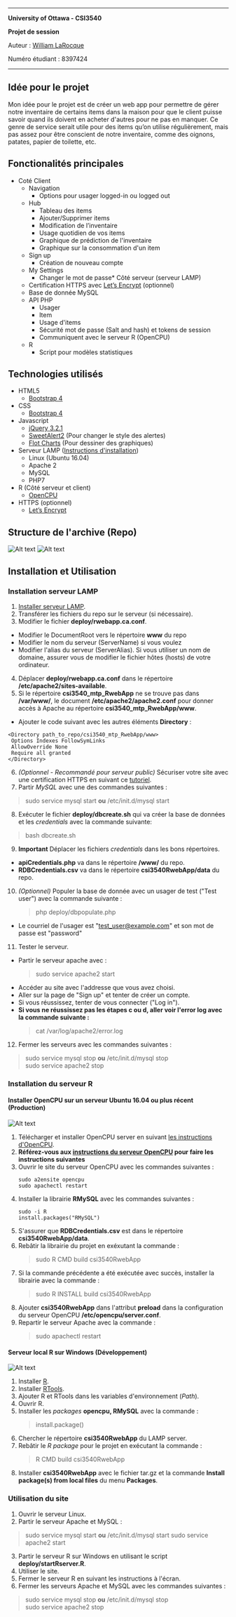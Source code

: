 *********************************************
**University of Ottawa - CSI3540**

**Projet de session**

Auteur : [William LaRocque](https://github.com/wlarok24)

Numéro étudiant : 8397424
*********************************************
## Idée pour le projet
Mon idée pour le projet est de créer un web app pour permettre de gérer notre inventaire de certains items dans la maison pour que le client puisse savoir quand ils doivent en acheter d'autres pour ne pas en manquer. Ce genre de service serait utile pour des items qu’on utilise régulièrement, mais pas assez pour être conscient de notre inventaire, comme des oignons, patates, papier de toilette, etc.

## Fonctionalités principales
* Coté Client
  * Navigation
    * Options pour usager logged-in ou logged out
  * Hub
    * Tableau des items
    * Ajouter/Supprimer items
    * Modification de l’inventaire
    * Usage quotidien de vos items
    * Graphique de prédiction de l'inventaire
    * Graphique sur la consommation d'un item
  * Sign up
    * Création de nouveau compte
  * My Settings
    * Changer le mot de passe* Côté serveur (serveur LAMP)
  * Certification HTTPS avec [Let’s Encrypt](https://letsencrypt.org/) (optionnel)
  * Base de donnée MySQL
  * API PHP
    * Usager
    * Item
    * Usage d'items
    * Sécurité mot de passe (Salt and hash) et tokens de session
    * Communiquent avec le serveur R (OpenCPU)
  * R
    * Script pour modèles statistiques

## Technologies utilisés
* HTML5
  * [Bootstrap 4](https://getbootstrap.com/)
* CSS
  * [Bootstrap 4](https://getbootstrap.com/)
* Javascript
  * [jQuery 3.2.1](https://jquery.com/)
  * [SweetAlert2](https://sweetalert2.github.io/) (Pour changer le style des alertes)
  * [Flot Charts](www.flotcharts.org/) (Pour dessiner des graphiques)
* Serveur LAMP ([Instructions d'installation](https://www.digitalocean.com/community/tutorials/how-to-install-linux-apache-mysql-php-lamp-stack-on-ubuntu-16-04))
  * Linux (Ubuntu 16.04)
  * Apache 2
  * MySQL
  * PHP7
* R (Côté serveur et client)
  * [OpenCPU](https://www.opencpu.org/)
* HTTPS (optionnel)
  * [Let’s Encrypt](https://letsencrypt.org/) 
  
## Structure de l'archive (Repo)
![Alt text](/docs/RepoHierarchy.png "Structure de l'archive")
![Alt text](/docs/RPkgHierarchy.png "Structure du package R")

## Installation et Utilisation
### Installation serveur LAMP
1. [Installer serveur LAMP](https://www.digitalocean.com/community/tutorials/how-to-install-linux-apache-mysql-php-lamp-stack-on-ubuntu-16-04).
2. Transférer les fichiers du repo sur le serveur (si nécessaire).
3. Modifier le fichier **deploy/rwebapp.ca.conf**.
  * Modifier le DocumentRoot vers le répertoire **www** du repo
  * Modifier le nom du serveur (ServerName) si vous voulez
  * Modifier l'alias du serveur (ServerAlias). Si vous utiliser un nom de domaine, assurer vous de modifier le fichier hôtes (hosts) de votre ordinateur.
4. Déplacer **deploy/rwebapp.ca.conf** dans le répertoire **/etc/apache2/sites-available**.
5. Si le répertoire **csi3540_mtp_RwebApp** ne se trouve pas dans **/var/www/**, le document **/etc/apache2/apache2.conf** pour donner accès à Apache au répertoire **csi3540_mtp_RwebApp/www**.
  * Ajouter le code suivant avec les autres éléments **Directory** :
  ```
  <Directory path_to_repo/csi3540_mtp_RwebApp/www>
   Options Indexes FollowSymLinks
   AllowOverride None
   Require all granted
  </Directory>
  ```
6. *(Optionnel - Recommandé pour serveur public)* Sécuriser votre site avec une certification HTTPS en suivant ce [tutoriel](https://www.digitalocean.com/community/tutorials/how-to-secure-apache-with-let-s-encrypt-on-ubuntu-16-04).
7. Partir *MySQL* avec une des commandes suivantes :
  > sudo service mysql start **ou** /etc/init.d/mysql start
8. Exécuter le fichier **deploy/dbcreate.sh** qui va créer la base de données et les *credentials* avec la commande suivante:
  > bash dbcreate.sh
9. **Important** Déplacer les fichiers *credentials* dans les bons répertoires.
  * **apiCredentials.php** va dans le répertoire **/www/** du repo.
  * **RDBCredentials.csv** va dans le répertoire **csi3540RwebApp/data** du repo.
10. *(Optionnel)* Populer la base de donnée avec un usager de test ("Test user") avec la commande suivante :
    > php deploy/dbpopulate.php
  * Le courriel de l'usager est "test_user@example.com" et son mot de passe est "password"
11. Tester le serveur.
  * Partir le serveur apache avec :
    > sudo service apache2 start
  * Accéder au site avec l'addresse que vous avez choisi.
  * Aller sur la page de "Sign up" et tenter de créer un compte.
  * Si vous réussissez, tenter de vous connecter ("Log in").
  * **Si vous ne réussissez pas les étapes c ou d, aller voir l'error log avec la commande suivante :**
    > cat /var/log/apache2/error.log
12. Fermer les serveurs avec les commandes suivantes :
 > sudo service mysql stop **ou** /etc/init.d/mysql stop  
 > sudo service apache2 stop

### Installation du serveur R
#### Installer OpenCPU sur un serveur Ubuntu 16.04 ou plus récent (Production)
![Alt text](/docs/LiveArchitecture.png "Architecture de production")
1. Télécharger et installer OpenCPU server en suivant [les instructions d'OpenCPU](https://www.opencpu.org/download.html).
2. **Référez-vous aux [instructions du serveur OpenCPU](https://opencpu.github.io/server-manual/opencpu-server.pdf) pour faire les instructions suivantes**
3. Ouvrir le site du serveur OpenCPU avec les commandes suivantes :
    ```
    sudo a2ensite opencpu
    sudo apachectl restart
    ```
4. Installer la librairie **RMySQL** avec les commandes suivantes :
    ```
    sudo -i R
    install.packages("RMySQL")
    ```
5. S'assurer que **RDBCredentials.csv** est dans le répertoire **csi3540RwebApp/data**.
6. Rebâtir la librairie du projet en exéxutant la commande :
    > sudo R CMD build csi3540RwebApp
7. Si la commande précédente a été exécutée avec succès, installer la librairie avec la commande :
    > sudo R INSTALL build csi3540RwebApp
8. Ajouter **csi3540RwebApp** dans l'attribut **preload** dans la configuration du serveur OpenCPU **/etc/opencpu/server.conf**.
9. Repartir le serveur Apache avec la commande :
   > sudo apachectl restart 

#### Serveur local R sur Windows (Développement)
![Alt text](/docs/DevArchitecture.png "Architecture de développement")
1. Installer [R](https://www.r-project.org/).
2. Installer [RTools](https://cran.r-project.org/bin/windows/Rtools/).
3. Ajouter R et RTools dans les variables d'environnement (*Path*).
4. Ouvrir R.
5. Installer les *packages* **opencpu, RMySQL** avec la commande :
   > install.package(<package name>)
6. Chercher le répertoire **csi3540RwebApp** du LAMP server.
7. Rebâtir le *R package* pour le projet en exécutant la commande :
   > R CMD build csi3540RwebApp
8. Installer **csi3540RwebApp** avec le fichier tar.gz et la commande **Install package(s) from local files** du menu **Packages**.

### Utilisation du site
1. Ouvrir le serveur Linux.
2. Partir le serveur Apache et MySQL :
 > sudo service mysql start **ou** /etc/init.d/mysql start 
 > sudo service apache2 start
3. Partir le serveur R sur Windows en utilisant le script **deploy/startRserver.R**.
4. Utiliser le site.
5. Fermer le serveur R en suivant les instructions à l'écran.
6. Fermer les serveurs Apache et MySQL avec les commandes suivantes :
 > sudo service mysql stop **ou** /etc/init.d/mysql stop  
 > sudo service apache2 stop
